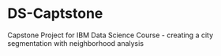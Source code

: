 # DS-Captstone
Capstone Project for IBM Data Science Course - creating a city segmentation with neighborhood analysis
